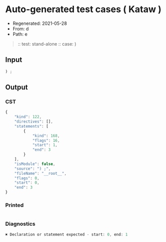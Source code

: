 # Auto-generated test cases ( Kataw )
- Regenerated: 2021-05-28
- From: d
- Path: e
> :: test: stand-alone
> :: case: )
## Input

`````js
) ;
`````
## Output

### CST

```javascript
{
    "kind": 122,
    "directives": [],
    "statements": [
        {
            "kind": 168,
            "flags": 16,
            "start": 1,
            "end": 3
        }
    ],
    "isModule": false,
    "source": ") ;",
    "fileName": "__root__",
    "flags": 0,
    "start": 0,
    "end": 3
}
```

### Printed

```javascript

```

### Diagnostics

```javascript
✖ Declaration or statement expected - start: 0, end: 1

```

